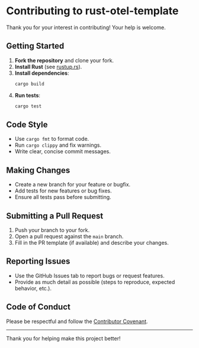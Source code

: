 # Contributing to rust-otel-template

Thank you for your interest in contributing! Your help is welcome.

## Getting Started

1. **Fork the repository** and clone your fork.
2. **Install Rust** (see [rustup.rs](https://rustup.rs/)).
3. **Install dependencies**:
   ```bash
   cargo build
   ```
4. **Run tests**:
   ```bash
   cargo test
   ```

## Code Style
- Use `cargo fmt` to format code.
- Run `cargo clippy` and fix warnings.
- Write clear, concise commit messages.

## Making Changes
- Create a new branch for your feature or bugfix.
- Add tests for new features or bug fixes.
- Ensure all tests pass before submitting.

## Submitting a Pull Request
1. Push your branch to your fork.
2. Open a pull request against the `main` branch.
3. Fill in the PR template (if available) and describe your changes.

## Reporting Issues
- Use the GitHub Issues tab to report bugs or request features.
- Provide as much detail as possible (steps to reproduce, expected behavior, etc.).

## Code of Conduct
Please be respectful and follow the [Contributor Covenant](https://www.contributor-covenant.org/).

---

Thank you for helping make this project better!
